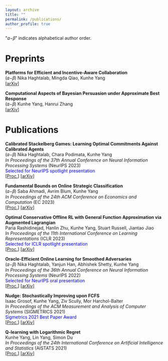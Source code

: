 ```yaml
---
layout: archive
title: ""
permalink: /publications/
author_profile: true
---
```

"𝛼−𝛽" indicates alphabetical author order.

# Preprints

**Platforms for Efficient and Incentive-Aware Collaboration**  
(𝛼−𝛽) Nika Haghtalab, Mingda Qiao, Kunhe Yang  
[[arXiv](https://arxiv.org/abs/2402.15169)]

**Computational Aspects of Bayesian Persuasion under Approximate Best Response**  
(𝛼−𝛽) Kunhe Yang, Hanrui Zhang  
[[arXiv](https://arxiv.org/abs/2402.07426)]  

# Publications

**Calibrated Stackelberg Games: Learning Optimal Commitments Against Calibrated Agents**  
(𝛼−𝛽) Nika Haghtalab, Chara Podimata, Kunhe Yang  
*In Proceedings of the 37th Annual Conference on Neural Information Processing Systems* (NeurIPS 2023)  
<span style="color:blue">Selected for NeurIPS spotlight presentation</span>  
[[Proc.](https://proceedings.neurips.cc/paper_files/paper/2023/hash/c23ccf9eedf87e4380e92b75b24955bb-Abstract-Conference.html)] [[arXiv](https://arxiv.org/abs/2306.02704)] 

**Fundamental Bounds on Online Strategic Classification**  
(𝛼−𝛽) Saba Ahmadi, Avrim Blum, Kunhe Yang  
*In Proceedings of the 24th ACM Conference on Economics and Computation* (EC 2023)  
[[Proc.](https://dl.acm.org/doi/10.1145/3580507.3597818)] [[arXiv](https://arxiv.org/abs/2302.12355)]  

**Optimal Conservative Offline RL with General Function Approximation via Augmented Lagrangian**  
Paria Rashidinejad, Hanlin Zhu, Kunhe Yang, Stuart Russell, Jiantao Jiao  
*In Proceedings of the 11th International Conference on Learning Representations* (ICLR 2023)  
<span style="color:blue">Selected for ICLR spotlight presentation</span>  
[[Proc.](https://openreview.net/pdf?id=ZsvWb6mJnMv)] [[arXiv](https://arxiv.org/abs/2211.00716)]  

**Oracle-Efficient Online Learning for Smoothed Adversaries**  
(𝛼−𝛽) Nika Haghtalab, Yanjun Han, Abhishek Shetty, Kunhe Yang  
*In Proceedings of the 36th Annual Conference on Neural Information Processing Systems* (NeurIPS 2022)  
<span style="color:blue">Selected for NeurIPS oral presentation</span>  
[[Proc.](https://papers.nips.cc/paper_files/paper/2022/hash/1a04df6a405210aab4986994b873db9b-Abstract-Conference.html)] [[arXiv](https://arxiv.org/abs/2202.08549)]  

**Nudge: Stochastically Improving upon FCFS**  
Isaac Grosof, Kunhe Yang, Ziv Scully, Mor Harchol-Balter  
*In Proceedings of the ACM Measurement and Analysis of Computer Systems* (SIGMETRICS 2021)  
<span style="color:blue">Sigmetrics 2021 Best Paper Award</span>  
[[Proc.](https://dl.acm.org/doi/abs/10.1145/3410220.3460102)] [[arXiv](https://arxiv.org/abs/2106.01492)]  

**Q-learning with Logarithmic Regret**  
Kunhe Yang, Lin Yang, Simon Du  
*In Proceedings of the 24th International Conference on Artificial Intelligence and Statistics* (AISTATS 2021)  
[[Proc.](https://proceedings.mlr.press/v130/yang21b.html)] [[arXiv](https://arxiv.org/abs/2006.09118)]